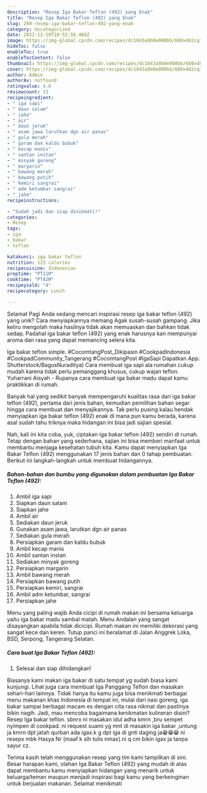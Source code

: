 ```yaml
---
description: "Resep Iga Bakar Teflon (492) yang Enak"
title: "Resep Iga Bakar Teflon (492) yang Enak"
slug: 269-resep-iga-bakar-teflon-492-yang-enak
category: Uncategorized
date: 2022-12-10T10:52:50.468Z
image: https://img-global.cpcdn.com/recipes/dc1843a9b0e000bb/680x482cq70/iga-bakar-teflon-492-foto-resep-utama.jpg
hideToc: false
enableToc: true
enableTocContent: false
thumbnail: https://img-global.cpcdn.com/recipes/dc1843a9b0e000bb/680x482cq70/iga-bakar-teflon-492-foto-resep-utama.jpg
cover: https://img-global.cpcdn.com/recipes/dc1843a9b0e000bb/680x482cq70/iga-bakar-teflon-492-foto-resep-utama.jpg
author: Admin
authorAv: notfound
ratingvalue: 4.6
reviewcount: 13
recipeingredient:
- " iga sapi"
- " daun salam"
- " jahe"
- " air"
- " daun jeruk"
- " asam jawa larutkan dgn air panas"
- " gula merah"
- " garam dan kaldu bubuk"
- " kecap manis"
- " santan instan"
- " minyak goreng"
- " margarin"
- " bawang merah"
- " bawang putih"
- " kemiri sangrai"
- " adm ketumbar sangrai"
- " jahe"
recipeinstructions:

- "Sudah jadi dan siap dinikmati!"
categories:
- Resep
tags:
- iga
- bakar
- teflon

katakunci: iga bakar teflon 
nutrition: 123 calories
recipecuisine: Indonesian
preptime: "PT11M"
cooktime: "PT42M"
recipeyield: "4"
recipecategory: Lunch

---
```



Selamat Pagi Anda sedang mencari inspirasi resep iga bakar teflon (492) yang unik? Cara menyiapkannya memang Agak susah-susah gampang. Jika keliru mengolah maka hasilnya tidak akan memuaskan dan bahkan tidak sedap. Padahal iga bakar teflon (492) yang enak harusnya kan mempunyai aroma dan rasa yang dapat memancing selera kita.


Iga bakar teflon simple. #CocomtangPost_Dikipasin #CookpadIndonesia #CookpadCommunity_Tangerang #CocomtangPost #IgaSapi Dapatkan App. Shutterstock/BagusNuraditya) Cara membuat iga sapi ala rumahan cukup mudah karena tidak perlu pemanggang khusus, cukup wajan teflon. Yuharrani Aisyah - Rupanya cara membuat iga bakar madu dapat kamu praktikkan di rumah.

Banyak hal yang sedikit banyak mempengaruhi kualitas rasa dari iga bakar teflon (492), pertama dari jenis bahan, kemudian pemilihan bahan segar hingga cara membuat dan menyajikannya. Tak perlu pusing kalau hendak menyiapkan iga bakar teflon (492) enak di mana pun kamu berada, karena asal sudah tahu triknya maka hidangan ini bisa jadi sajian spesial.


Nah, kali ini kita coba, yuk, ciptakan iga bakar teflon (492) sendiri di rumah. Tetap dengan bahan yang sederhana, sajian ini bisa memberi manfaat untuk membantu menjaga kesehatan tubuh kita. Kamu dapat menyiapkan Iga Bakar Teflon (492) menggunakan 17 jenis bahan dan 0 tahap pembuatan. Berikut ini langkah-langkah untuk membuat hidangannya.

<!--inarticleads1-->

##### Bahan-bahan dan bumbu yang digunakan dalam pembuatan Iga Bakar Teflon (492):

1. Ambil  iga sapi
1. Siapkan  daun salam
1. Siapkan  jahe
1. Ambil  air
1. Sediakan  daun jeruk
1. Gunakan  asam jawa, larutkan dgn air panas
1. Sediakan  gula merah
1. Persiapkan  garam dan kaldu bubuk
1. Ambil  kecap manis
1. Ambil  santan instan
1. Sediakan  minyak goreng
1. Persiapkan  margarin
1. Ambil  bawang merah
1. Persiapkan  bawang putih
1. Persiapkan  kemiri, sangrai
1. Ambil  adm ketumbar, sangrai
1. Persiapkan  jahe


Menu yang paling wajib Anda cicipi di rumah makan ini bersama keluarga yaitu iga bakar madu sambal matah. Menu Andalan yang sangat disayangkan apabila tidak dicicipi. Rumah makan ini memiliki dekorasi yang sangat kece dan keren. Tutup panci ini beralamat di Jalan Anggrek Loka, BSD, Serpong, Tangerang Selatan. 

<!--inarticleads2-->

##### Cara buat Iga Bakar Teflon (492):


1. Selesai dan siap dihidangkan!

Biasanya kami makan iga bakar di satu tempat yg sudah biasa kami kunjungi. Lihat juga cara membuat Iga Panggang Teflon dan masakan sehari-hari lainnya. Tidak hanya itu kamu juga bisa menikmati berbagai menu makanan khas Indonesia di tempat ini, mulai dari nasi goreng, iga bakar sampai berbagai macam es dengan cita rasa nikmat dan pastinya bikin nagih. Jadi, mau mencoba bagaimana kenikmatan kulineran disini? Resep Iga bakar teflon. sbnrx ni masakan idul adha kmrn ,bru sempet nyimpen di cookpad. ni request suami yg mnt di masakin iga bakar ,untung ja kmrn dpt jatah qurban ada igax.k g dpt iga di gnti daging ja😁😁😁 ni resepx mbk Hasya Nr (maaf k slh tulis nmax).ni q cm bikin igax ja tanpa sayur cz. 

Terima kasih telah menggunakan resep yang tim kami tampilkan di sini. Besar harapan kami, olahan Iga Bakar Teflon (492) yang mudah di atas dapat membantu kamu menyiapkan hidangan yang menarik untuk keluarga/teman maupun menjadi inspirasi bagi kamu yang berkeinginan untuk berjualan makanan. Selamat menikmati
